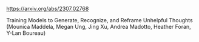 https://arxiv.org/abs/2307.02768

Training Models to Generate, Recognize, and Reframe Unhelpful Thoughts (Mounica Maddela, Megan Ung, Jing Xu, Andrea Madotto, Heather Foran, Y-Lan Boureau)